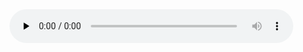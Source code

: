 
<html>
<head>
<title>Asculta RadioClick Romania</title>
<link href="radio.css" rel="stylesheet"> 
</head>
  <body>
<div class='player'>
<table class="center">
<audio id="stream" controls="" preload="none" autoplay="" style="width: 90%;">
<source src="http://live.radioclick.ro:8008/;" type="audio/mpeg">
</audio>
<script type="text/javascript">
var audio = document.getElementById('stream');
audio.volume = 0.5;
</script>
</table
  </div>
</body>
</html>
